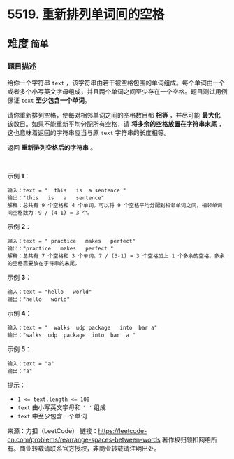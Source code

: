 # 5519. [重新排列单词间的空格](https://leetcode-cn.com/problems/rearrange-spaces-between-words/)  
<font size=5> 难度 `简单` </font>
---

### 题目描述

给你一个字符串 `text` ，该字符串由若干被空格包围的单词组成。每个单词由一个或者多个小写英文字母组成，并且两个单词之间至少存在一个空格。题目测试用例保证 `text` **至少包含一个单词**。

请你重新排列空格，使每对相邻单词之间的空格数目都 **相等** ，并尽可能 **最大化** 该数目。如果不能重新平均分配所有空格，请 **将多余的空格放置在字符串末尾** ，
这也意味着返回的字符串应当与原 `text` 字符串的长度相等。

返回 **重新排列空格后的字符串** 。

 

示例 **1**：
```
输入：text = "  this   is  a sentence "
输出："this   is   a   sentence"
解释：总共有 9 个空格和 4 个单词。可以将 9 个空格平均分配到相邻单词之间，相邻单词间空格数为：9 / (4-1) = 3 个。
```
示例 **2**：
```
输入：text = " practice   makes   perfect"
输出："practice   makes   perfect "
解释：总共有 7 个空格和 3 个单词。7 / (3-1) = 3 个空格加上 1 个多余的空格。多余的空格需要放在字符串的末尾。
```
示例 **3**：
```
输入：text = "hello   world"
输出："hello   world"
```
示例 **4**：
```
输入：text = "  walks  udp package   into  bar a"
输出："walks  udp  package  into  bar  a "
```
示例 **5**：
```
输入：text = "a"
输出："a"
```
提示：

* `1 <= text.length <= 100`
* `text` 由小写英文字母和 `' '` 组成
* `text` 中至少包含一个单词

来源：力扣（LeetCode）
链接：https://leetcode-cn.com/problems/rearrange-spaces-between-words
著作权归领扣网络所有。商业转载请联系官方授权，非商业转载请注明出处。

